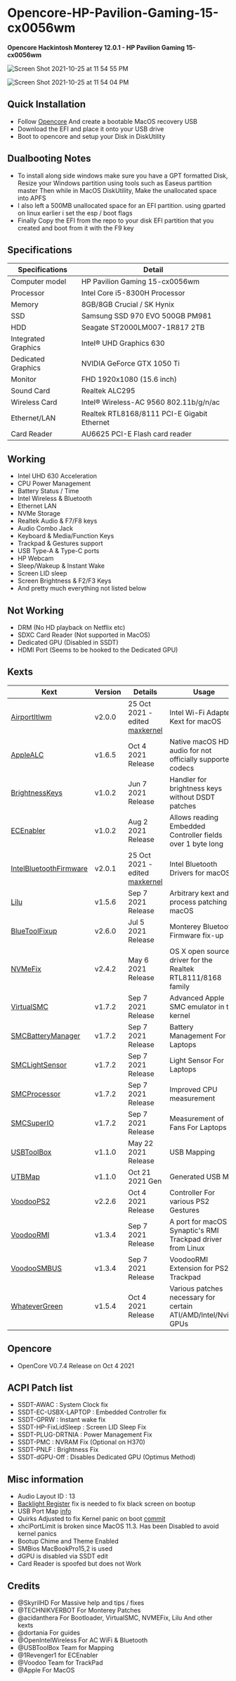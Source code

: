 # Opencore-HP-Pavilion-Gaming-15-cx0056wm

<B>Opencore Hackintosh Monterey 12.0.1 - HP Pavilion Gaming 15-cx0056wm</B>

![Screen Shot 2021-10-25 at 11 54 55 PM](https://user-images.githubusercontent.com/25624482/138761410-be67e0f2-8c03-4647-a8de-01320fe8620b.png)

![Screen Shot 2021-10-25 at 11 54 04 PM](https://user-images.githubusercontent.com/25624482/138761360-979d781a-73d7-49c5-b581-e585fa306647.png)

## Quick Installation
- Follow [Opencore](https://dortania.github.io/OpenCore-Install-Guide/installer-guide/) And create a bootable MacOS recovery USB
- Download the EFI and place it onto your USB drive
- Boot to opencore and setup your Disk in DiskUtility

## Dualbooting Notes
- To install along side windows make sure you have a GPT formatted Disk, Resize your Windows partition using tools such as Easeus partition master Then while in MacOS DiskUtility, Make the unallocated space into APFS
- I also left a 500MB unallocated space for an EFI partition. using gparted on linux earlier  i set the esp / boot flags
- Finally Copy the EFI from the repo to your disk EFI partition that you created and boot from it with the F9 key

## Specifications

| Specifications      | Detail                                      |
| ------------------- | ------------------------------------------- |
| Computer model      | HP Pavilion Gaming 15-cx0056wm              |
| Processor           | Intel Core i5-8300H Processor               |
| Memory              | 8GB/8GB Crucial / SK Hynix                  |
| SSD		              | Samsung SSD 970 EVO 500GB	PM981		          |
| HDD		              | Seagate ST2000LM007-1R817 2TB			 	        |
| Integrated Graphics | Intel® UHD Graphics 630                     |
| Dedicated Graphics  | NVIDIA GeForce GTX 1050 Ti                  |
| Monitor             | FHD 1920x1080 (15.6 inch)                   |
| Sound Card          | Realtek ALC295					                    |
| Wireless Card       | Intel® Wireless-AC 9560 802.11b/g/n/ac      |
| Ethernet/LAN        | Realtek RTL8168/8111 PCI-E Gigabit Ethernet |
| Card Reader         | AU6625 PCI-E Flash card reader              |

## Working
- Intel UHD 630 Acceleration
- CPU Power Management
- Battery Status / Time
- Intel Wireless & Bluetooth
- Ethernet LAN
- NVMe Storage
- Realtek Audio & F7/F8 keys
- Audio Combo Jack
- Keyboard & Media/Function Keys
- Trackpad & Gestures support
- USB Type-A & Type-C ports
- HP Webcam
- Sleep/Wakeup & Instant Wake
- Screen LID sleep
- Screen Brightness & F2/F3 Keys
- And pretty much everything not listed below

## Not Working
- DRM (No HD playback on Netflix etc)
- SDXC Card Reader (Not supported in MacOS)
- Dedicated GPU (Disabled in SSDT)
- HDMI Port (Seems to be hooked to the Dedicated GPU)

## Kexts
| Kext                               | Version | Details                | Usage                                                                 |
| ---------------------------------- | ------- | ---------------------- | --------------------------------------------------------------------- |
| [AirportItlwm](https://github.com/OpenIntelWireless/itlwm)                   | v2.0.0  | 25 Oct 2021 - edited [maxkernel](https://github.com/ananjaser1211/Opencore-HP-Pavilion-Gaming-15-cx0056wm/commit/117b32345c4988f78bb91fb1df236f63bc64c2d2)    | Intel Wi-Fi Adapter Kext for macOS                                    |
| [AppleALC](https://github.com/acidanthera/AppleALC)                       | v1.6.5  | Oct 4 2021 Release     | Native macOS HD audio for not officially supported codecs             |
| [BrightnessKeys](https://github.com/acidanthera/BrightnessKeys)                 | v1.0.2  | Jun 7 2021 Release     | Handler for brightness keys without DSDT patches                      |
| [ECEnabler](https://github.com/1Revenger1/ECEnabler)                      | v1.0.2  | Aug 2 2021 Release     | Allows reading Embedded Controller fields over 1 byte long            |
| [IntelBluetoothFirmware](https://github.com/OpenIntelWireless/IntelBluetoothFirmware)         | v2.0.1  | 25 Oct 2021 - edited [maxkernel](https://github.com/ananjaser1211/Opencore-HP-Pavilion-Gaming-15-cx0056wm/commit/117b32345c4988f78bb91fb1df236f63bc64c2d2)    | Intel Bluetooth Drivers for macOS                                     |
| [Lilu](https://github.com/acidanthera/Lilu)                           | v1.5.6  | Sep 7 2021 Release     | Arbitrary kext and process patching on macOS                          |
| [BlueToolFixup](https://github.com/acidanthera/BrcmPatchRAM)                           | v2.6.0  | Jul 5 2021 Release     | Monterey Bluetooth Firmware fix-up
| [NVMeFix](https://github.com/acidanthera/NVMeFix)                        | v2.4.2  | May 6 2021 Release     | OS X open source driver for the Realtek RTL8111/8168 family           |
| [VirtualSMC](https://github.com/acidanthera/VirtualSMC)                     | v1.7.2  | Sep 7 2021 Release     | Advanced Apple SMC emulator in the kernel                             |
| [SMCBatteryManager](https://github.com/acidanthera/VirtualSMC)              | v1.7.2  | Sep 7 2021 Release     | Battery Management For Laptops                                        |
| [SMCLightSensor](https://github.com/acidanthera/VirtualSMC)                 | v1.7.2  | Sep 7 2021 Release     | Light Sensor For Laptops                                              |
| [SMCProcessor](https://github.com/acidanthera/VirtualSMC)                   | v1.7.2  | Sep 7 2021 Release     | Improved CPU measurement                                              |
| [SMCSuperIO](https://github.com/acidanthera/VirtualSMC)                     | v1.7.2  | Sep 7 2021 Release     | Measurement of Fans For Laptops                                       |
| [USBToolBox](https://github.com/USBToolBox/kext)                     | v1.1.0  | May 22 2021 Release    | USB Mapping                                                           |
| [UTBMap](https://github.com/USBToolBox/kext)                         | v1.1.0  | Oct 21 2021 Gen        | Generated USB Map                                                     |
| [VoodooPS2](https://github.com/acidanthera/VoodooPS2)                      | v2.2.6  | Oct 4 2021 Release     | Controller For various PS2 Gestures                                   |
| [VoodooRMI](https://github.com/VoodooSMBus/VoodooRMI)                      | v1.3.4  | Sep 7 2021 Release     | A port for macOS of Synaptic's RMI Trackpad driver from Linux         |
| [VoodooSMBUS](https://github.com/VoodooSMBus/VoodooRMI)                    | v1.3.4  | Sep 7 2021 Release     | VoodooRMI Extension for PS2 Trackpad                                  |
| [WhateverGreen](https://github.com/acidanthera/WhateverGreen)                  | v1.5.4  | Oct 4 2021 Release     | Various patches necessary for certain ATI/AMD/Intel/Nvidia GPUs       |

## Opencore
- OpenCore V0.7.4 Release on Oct 4 2021

## ACPI Patch list
- SSDT-AWAC : System Clock fix
- SSDT-EC-USBX-LAPTOP : Embedded Controller fix
- SSDT-GPRW : Instant wake fix
- SSDT-HP-FixLidSleep : Screen LID Sleep Fix
- SSDT-PLUG-DRTNIA : Power Management Fix
- SSDT-PMC : NVRAM Fix (Optional on H370)
- SSDT-PNLF : Brightness Fix
- SSDT-dGPU-Off : Disables Dedicated GPU (Optimus Method)

## Misc information
- Audio Layout ID : 13
- [Backlight Register](https://github.com/ananjaser1211/Opencore-HP-Pavilion-Gaming-15-cx0056wm/commit/5b8c3a12f79ddb463ffe774c052cf00ad6dda0d8) fix is needed to fix black screen on bootup
- USB Port Map [info](https://github.com/ananjaser1211/Opencore-HP-Pavilion-Gaming-15-cx0056wm/commit/e6eb9aa1a21bef35153f1993c7ae1534bd0b33ad)
- Quirks Adjusted to fix Kernel panic on boot [commit](https://github.com/ananjaser1211/Opencore-HP-Pavilion-Gaming-15-cx0056wm/commit/8258d55462a9d0fe94edc516f2be52b85ebb0799)
- xhciPortLimit is broken since MacOS 11.3. Has been Disabled to avoid kernel panics
- Bootup Chime and Theme Enabled
- SMBios MacBookPro15,2 is used
- dGPU is disabled via SSDT edit
- Card Reader is spoofed but does not Work

## Credits
- @SkyrilHD For Massive help and tips / fixes
- @TECHNIKVERBOT For Monterey Patches
- @acidanthera For Bootloader, VirtualSMC, NVMEFix, Lilu And other kexts
- @dortania For guides
- @OpenIntelWireless For AC WiFi & Bluetooth
- @USBToolBox Team for Mapping
- @1Revenger1 for ECEnabler
- @Voodoo Team for TrackPad
- @Apple For MacOS
